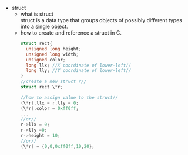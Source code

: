 * struct
  * what is struct      
  struct is a data type that groups objects of possibly different types into a single object.
  * how to create and reference a struct in C.
    ```C
    struct rect{
      unsigned long height;
      unsigned long width;
      unsigned color;
      long llx; //X coordinate of lower-left//
      long lly; //Y coordinate of lower-left//   
    }
    //create a new struct r//
    struct rect \*r;

    //how to assign value to the struct//
    (\*r).llx = r.lly = 0;
    (\*r).color = 0xff0ff;
    ...
    //or//
    r->llx = 0;
    r->lly =0;
    r->height = 10;
    //or//
    (\*r) = {0,0,0xff0ff,10,20};

    ```
